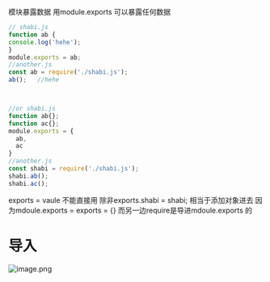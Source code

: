 模块暴露数据
用module.exports 可以暴露任何数据
```javascript
// shabi.js
function ab {
console.log('hehe');
}
module.exports = ab;
//another.js
const ab = require('./shabi.js');
ab();   //hehe



//or shabi.js
function ab{};
function ac{};
module.exports = {
  ab,
  ac
}
//another.js
const shabi = require('./shabi.js');
shabi.ab();
shabi.ac();
```
exports = vaule  不能直接用   除非exports.shabi = shabi; 相当于添加对象进去 因为mdoule.exports = exports = {}   而另一边require是导进mdoule.exports 的
# 导入
![image.png](https://cdn.nlark.com/yuque/0/2023/png/33778458/1689575831464-cee9665e-fee4-4b17-8f2e-24d3c956ed54.png#averageHue=%23fcfbfb&clientId=u8f7d8580-d3fe-4&from=paste&height=432&id=u2b15ee61&originHeight=551&originWidth=1118&originalType=binary&ratio=1.274999976158142&rotation=0&showTitle=false&size=283496&status=done&style=none&taskId=u6bdf4b26-8e6a-4c6d-b790-755119000a9&title=&width=876.8627614949313)
